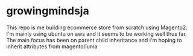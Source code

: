 # growingmindsja
This repo is me building ecommerce store from scratch using Magento2. I'm mainly using ubuntu on aws and it seems to be working well thus far.
The main focus has been on parent child inheritance and i'm hoping to inherit attributes from magento/luma
